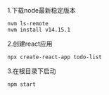 
1.下载node最新稳定版本
````
nvm ls-remote
nvm install v14.15.1
````
2.创建react应用
````
npx create-react-app todo-list
````
3.在根目录下启动
````
npm start
````


